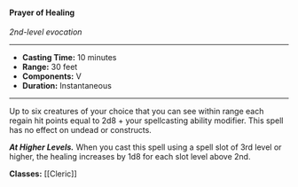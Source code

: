 #### Prayer of Healing
*2nd-level evocation*
___
- **Casting Time:** 10 minutes
- **Range:** 30 feet
- **Components:** V
- **Duration:** Instantaneous
---
Up to six creatures of your choice that you can see within range each regain hit points equal to 2d8 + your spellcasting ability modifier. This spell has no effect on undead or constructs.

***At Higher Levels.*** When you cast this spell using a spell slot of 3rd level or higher, the healing increases by 1d8 for each slot level above 2nd.

**Classes:** [[Cleric]]